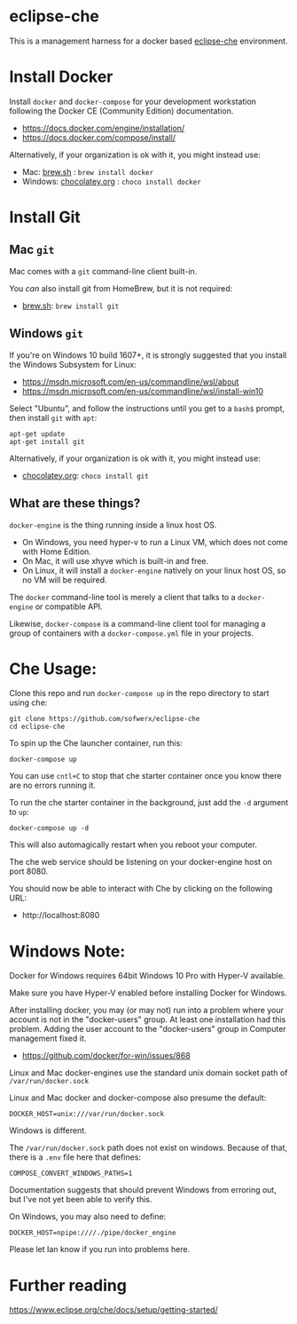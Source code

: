 # eclipse-che

This is a management harness for a docker based [eclipse-che](https://www.eclipse.org/che/) environment.

# Install Docker

Install `docker` and `docker-compose` for your development workstation following the Docker CE (Community Edition) documentation.

- https://docs.docker.com/engine/installation/
- https://docs.docker.com/compose/install/

Alternatively, if your organization is ok with it, you might instead use:

- Mac: [brew.sh](https://brew.sh) : `brew install docker`
- Windows: [chocolatey.org](https://chocolatey.org) : `choco install docker`

# Install Git

## Mac `git`

Mac comes with a `git` command-line client built-in.

You _can_ also install git from HomeBrew, but it is not required:

- [brew.sh](https://brew.sh): `brew install git`

## Windows `git`

If you're on Windows 10 build 1607+, it is strongly suggested that you install the Windows Subsystem for Linux:

- https://msdn.microsoft.com/en-us/commandline/wsl/about
- https://msdn.microsoft.com/en-us/commandline/wsl/install-win10

Select "Ubuntu", and follow the instructions until you get to a `bash$` prompt, then install `git` with `apt`:

    apt-get update
    apt-get install git

Alternatively, if your organization is ok with it, you might instead use:

- [chocolatey.org](https://chocolattey.org): `choco install git`

## What are these things?

`docker-engine` is the thing running inside a linux host OS.

- On Windows, you need hyper-v to run a Linux VM, which does not come with Home Edition.
- On Mac, it will use xhyve which is built-in and free.
- On Linux, it will install a `docker-engine` natively on your linux host OS, so no VM will be required.

The `docker` command-line tool is merely a client that talks to a `docker-engine` or compatible API.

Likewise, `docker-compose` is a command-line client tool for managing a group of containers with a `docker-compose.yml` file in your projects.

# Che Usage:

Clone this repo and run `docker-compose up` in the repo directory to start using che:

    git clone https://github.com/sofwerx/eclipse-che
    cd eclipse-che

To spin up the Che launcher container, run this:

    docker-compose up

You can use `cntl+C` to stop that che starter container once you know there are no errors running it.

To run the che starter container in the background, just add the `-d` argument to `up`:

    docker-compose up -d

This will also automagically restart when you reboot your computer.

The che web service should be listening on your docker-engine host on port 8080.

You should now be able to interact with Che by clicking on the following URL:

- http://localhost:8080

# Windows Note:

Docker for Windows requires 64bit Windows 10 Pro with Hyper-V available.

Make sure you have Hyper-V enabled before installing Docker for Windows.

After installing docker, you may (or may not) run into a problem where your account is not in the "docker-users" group.
At least one installation had this problem. Adding the user account to the "docker-users" group in Computer management fixed it.
- https://github.com/docker/for-win/issues/868

Linux and Mac docker-engines use the standard unix domain socket path of `/var/run/docker.sock`

Linux and Mac docker and docker-compose also presume the default:

    DOCKER_HOST=unix:///var/run/docker.sock

Windows is different.

The `/var/run/docker.sock` path does not exist on windows. Because of that, there is a `.env` file here that defines:

    COMPOSE_CONVERT_WINDOWS_PATHS=1

Documentation suggests that should prevent Windows from erroring out, but I've not yet been able to verify this.

On Windows, you may also need to define:

    DOCKER_HOST=npipe:////./pipe/docker_engine

Please let Ian know if you run into problems here.

# Further reading

https://www.eclipse.org/che/docs/setup/getting-started/

